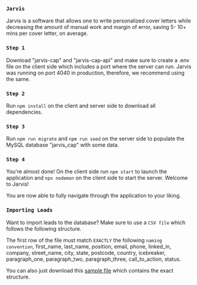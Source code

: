 ### `Jarvis`

Jarvis is a software that allows one to write personalized cover letters while decreasing the amount of manual work and margin of error, saving 5- 10+ mins per cover letter, on average.

### `Step 1`

Download "jarvis-cap" and "jarvis-cap-api" and make sure to create a .env file on the client side which includes a port where the server can run. Jarvis was running on port 4040 in production, therefore, we recommend using the same.


### `Step 2`

Run `npm install` on the client and server side to download all dependencies.


### `Step 3`

Run `npm run migrate` and `npm run seed` on the server side to populate the MySQL database "jarvis_cap" with some data.


### `Step 4`

You're almost done! On the client side run `npm start` to launch the application and `npx nodemon` on the client side to start the server. Welcome to Jarvis!

You are now able to fully navigate through the application to your liking. 

### `Importing Leads`

Want to import leads to the database? Make sure to use a `CSV file` which follows the following structure.

The first row of the file must match `EXACTLY` the following `naming convention`, first_name, last_name, position, email, phone, linked_in, company, street_name, city, state, postcode, country, icebreaker, paragraph_one, paragraph_two, paragraph_three, call_to_action, status.

You can also just download this [sample file](https://docs.google.com/spreadsheets/d/1qk9gSxsAPOP7cHvWGpGWX6rBkPpVtQ1pmisFdqNC7TA/edit#gid=1182257161) which contains the exact structure.

